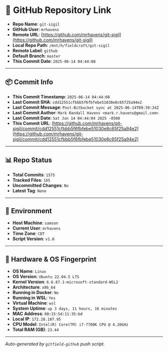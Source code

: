 # 🔗 GitHub Repository Link

- **Repo Name**: `git-sigil`
- **GitHub User**: `mrhavens`
- **Remote URL**: [https://github.com/mrhavens/git-sigil](https://github.com/mrhavens/git-sigil)
- **Local Repo Path**: `/mnt/h/fieldcraft/git-sigil`
- **Remote Label**: `github`
- **Default Branch**: `master`
- **This Commit Date**: `2025-06-14 04:44:08`

---

## 📦 Commit Info

- **This Commit Timestamp**: `2025-06-14 04:44:08`
- **Last Commit SHA**: `cdd12551cfbbb5f6fbfebe51030e8c65f25a94e2`
- **Last Commit Message**: `Post-Bitbucket sync at 2025-06-14T09:39:34Z`
- **Last Commit Author**: `Mark Randall Havens <mark.r.havens@gmail.com>`
- **Last Commit Date**: `Sat Jun 14 04:44:04 2025 -0500`
- **This Commit URL**: [https://github.com/mrhavens/git-sigil/commit/cdd12551cfbbb5f6fbfebe51030e8c65f25a94e2](https://github.com/mrhavens/git-sigil/commit/cdd12551cfbbb5f6fbfebe51030e8c65f25a94e2)

---

## 📊 Repo Status

- **Total Commits**: `1575`
- **Tracked Files**: `165`
- **Uncommitted Changes**: `No`
- **Latest Tag**: `None`

---

## 🧭 Environment

- **Host Machine**: `samson`
- **Current User**: `mrhavens`
- **Time Zone**: `CDT`
- **Script Version**: `v1.0`

---

## 🧬 Hardware & OS Fingerprint

- **OS Name**: `Linux`
- **OS Version**: `Ubuntu 22.04.5 LTS`
- **Kernel Version**: `6.6.87.1-microsoft-standard-WSL2`
- **Architecture**: `x86_64`
- **Running in Docker**: `No`
- **Running in WSL**: `Yes`
- **Virtual Machine**: `wsl`
- **System Uptime**: `up 3 days, 11 hours, 16 minutes`
- **MAC Address**: `00:15:5d:11:35:bd`
- **Local IP**: `172.28.107.95`
- **CPU Model**: `Intel(R) Core(TM) i7-7700K CPU @ 4.20GHz`
- **Total RAM (GB)**: `23.44`

---

_Auto-generated by `gitfield-github` push script._
